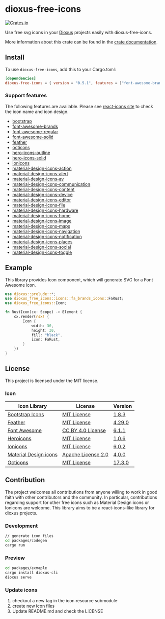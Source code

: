# dioxus-free-icons

[![Crates.io](https://img.shields.io/crates/v/dioxus-free-icons)](https://crates.io/crates/dioxus-free-icons)

Use free svg icons in your [Dioxus](https://dioxuslabs.com/) projects easily with dioxus-free-icons.

More information about this crate can be found in the [crate documentation](https://docs.rs/dioxus-free-icons/0.5.1/dioxus_free_icons/).

## Install

To use `dioxus-free-icons`, add this to your Cargo.toml:

```toml
[dependencies]
dioxus-free-icons = { version = "0.5.1", features = ["font-awesome-brands"] }
```

### Support features

The following features are available. Please see [react-icons site](https://react-icons.github.io/react-icons) to check the icon name and icon design. 

- [bootstrap](https://docs.rs/dioxus-free-icons/0.5.1/dioxus_free_icons/icons/bs_icons/index.html)
- [font-awesome-brands](https://docs.rs/dioxus-free-icons/0.5.1/dioxus_free_icons/icons/fa_brands_icons/index.html)
- [font-awesome-regular](https://docs.rs/dioxus-free-icons/0.5.1/dioxus_free_icons/icons/fa_regular_icons/index.html)
- [font-awesome-solid](https://docs.rs/dioxus-free-icons/0.5.1/dioxus_free_icons/icons/fa_solid_icons/index.html)
- [feather](https://docs.rs/dioxus-free-icons/0.5.1/dioxus_free_icons/icons/fi_icons/index.html)
- [octicons](https://docs.rs/dioxus-free-icons/0.5.1/dioxus_free_icons/icons/go_icons/index.html)
- [hero-icons-outline](https://docs.rs/dioxus-free-icons/0.5.1/dioxus_free_icons/icons/hi_outline_icons/index.html)
- [hero-icons-solid](https://docs.rs/dioxus-free-icons/0.5.1/dioxus_free_icons/icons/hi_solid_icons/index.html)
- [ionicons](https://docs.rs/dioxus-free-icons/0.5.1/dioxus_free_icons/icons/io_icons/index.html)
- [material-design-icons-action](https://docs.rs/dioxus-free-icons/0.5.1/dioxus_free_icons/icons/md_action_icons/index.html)
- [material-design-icons-alert](https://docs.rs/dioxus-free-icons/0.5.1/dioxus_free_icons/icons/md_alert_icons/index.html)
- [material-design-icons-av](https://docs.rs/dioxus-free-icons/0.5.1/dioxus_free_icons/icons/md_av_icons/index.html)
- [material-design-icons-communication](https://docs.rs/dioxus-free-icons/0.5.1/dioxus_free_icons/icons/md_communication_icons/index.html)
- [material-design-icons-content](https://docs.rs/dioxus-free-icons/0.5.1/dioxus_free_icons/icons/md_content_icons/index.html)
- [material-design-icons-device](https://docs.rs/dioxus-free-icons/0.5.1/dioxus_free_icons/icons/io_icons/index.html)
- [material-design-icons-editor](https://docs.rs/dioxus-free-icons/0.5.1/dioxus_free_icons/icons/md_editor_icons/index.html)
- [material-design-icons-file](https://docs.rs/dioxus-free-icons/0.5.1/dioxus_free_icons/icons/md_file_icons/index.html)
- [material-design-icons-hardware](https://docs.rs/dioxus-free-icons/0.5.1/dioxus_free_icons/icons/md_hardware_icons/index.html)
- [material-design-icons-home](https://docs.rs/dioxus-free-icons/0.5.1/dioxus_free_icons/icons/md_home_icons/index.html)
- [material-design-icons-image](https://docs.rs/dioxus-free-icons/0.5.1/dioxus_free_icons/icons/md_image_icons/index.html)
- [material-design-icons-maps](https://docs.rs/dioxus-free-icons/0.5.1/dioxus_free_icons/icons/md_maps_icons/index.html)
- [material-design-icons-navigation](https://docs.rs/dioxus-free-icons/0.5.1/dioxus_free_icons/icons/md_navigation_icons/index.html)
- [material-design-icons-notification](https://docs.rs/dioxus-free-icons/0.5.1/dioxus_free_icons/icons/md_notification_icons/index.html)
- [material-design-icons-places](https://docs.rs/dioxus-free-icons/0.5.1/dioxus_free_icons/icons/md_places_icons/index.html)
- [material-design-icons-social](https://docs.rs/dioxus-free-icons/0.5.1/dioxus_free_icons/icons/md_social_icons/index.html)
- [material-design-icons-toggle](https://docs.rs/dioxus-free-icons/0.5.1/dioxus_free_icons/icons/md_toggle_icons/index.html)

## Example

This library provides Icon component, which will generate SVG for a Font Awesome icon.

```rust
use dioxus::prelude::*;
use dioxus_free_icons::icons::fa_brands_icons::FaRust;
use dioxus_free_icons::Icon;

fn RustIcon(cx: Scope) -> Element {
    cx.render(rsx! {
        Icon {
            width: 30,
            height: 30,
            fill: "black",
            icon: FaRust,
        }
    })
}
```

## License

This project is licensed under the MIT license.

### Icon

Icon Library|License|Version
---|---|---
[Bootstrap Icons](https://icons.getbootstrap.com/)|[MIT License](https://github.com/twbs/icons/blob/main/LICENSE.md)| [1.8.3](https://github.com/twbs/icons/tree/v1.8.3)
[Feather](https://feathericons.com/)|[MIT License](https://github.com/feathericons/feather/blob/master/LICENSE)| [4.29.0](https://github.com/feathericons/feather/tree/v4.29.0)
[Font Awesome](https://fontawesome.com/)|[CC BY 4.0 License](https://creativecommons.org/licenses/by/4.0/)| [6.1.1](https://github.com/FortAwesome/Font-Awesome/tree/6.1.1)
[Heroicons](https://heroicons.com/)|[MIT License](https://github.com/tailwindlabs/heroicons/blob/master/LICENSE)| [1.0.6](https://github.com/tailwindlabs/heroicons/tree/v1.0.6)
[Ionicons](https://ionic.io/ionicons)|[MIT License](https://github.com/ionic-team/ionicons/blob/main/LICENSE)| [6.0.2](https://github.com/ionic-team/ionicons/tree/v6.0.2)
[Material Design icons](https://developers.google.com/fonts/docs/material_icons)|[Apache License 2.0](https://github.com/google/material-design-icons/blob/master/LICENSE)| [4.0.0](https://github.com/google/material-design-icons/tree/4.0.0)
[Octicons](https://primer.style/octicons/)|[MIT License](https://github.com/primer/octicons/blob/main/LICENSE)| [17.3.0](https://github.com/primer/octicons/tree/v17.3.0)

## Contribution

The project welcomes all contributions from anyone willing to work in good faith with other contributors and the community. 
In particular, contributions regarding support for other free icons such as Material Design icons or Ionicons are welcome. 
This library aims to be a react-icons-like library for dioxus projects.

### Development

```sh
// generate icon files
cd packages/codegen
cargo run
```

### Preview

```sh
cd packages/exmaple
cargo install dioxus-cli
dioxus serve
```

### Update icons

1. checkout a new tag in the icon resource submodule
2. create new icon files
3. Update README.md and check the LICENSE
